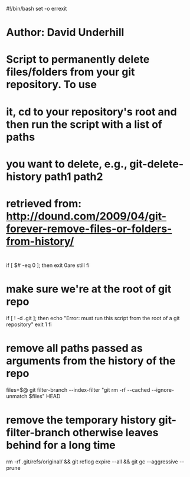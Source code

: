 #!/bin/bash
set -o errexit
 
# Author: David Underhill
# Script to permanently delete files/folders from your git repository.  To use 
# it, cd to your repository's root and then run the script with a list of paths
# you want to delete, e.g., git-delete-history path1 path2
#
#  retrieved from: http://dound.com/2009/04/git-forever-remove-files-or-folders-from-history/
#
 
if [ $# -eq 0 ]; then
    exit 0are still
fi
 
# make sure we're at the root of git repo
if [ ! -d .git ]; then
    echo "Error: must run this script from the root of a git repository"
    exit 1
fi
 
# remove all paths passed as arguments from the history of the repo
files=$@
git filter-branch --index-filter "git rm -rf --cached --ignore-unmatch $files" HEAD
 
# remove the temporary history git-filter-branch otherwise leaves behind for a long time
rm -rf .git/refs/original/ && git reflog expire --all &&  git gc --aggressive --prune
